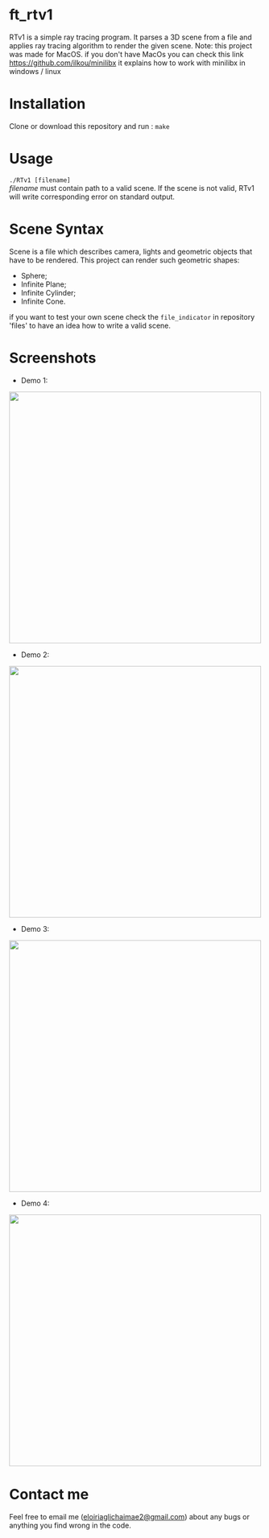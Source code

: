 # ft_rtv1

RTv1 is a simple ray tracing program. It parses a 3D scene from a file and applies ray tracing algorithm to render the given scene.
Note: this project was made for MacOS.
if you don't have MacOs you can check this link https://github.com/ilkou/minilibx it explains how to work with minilibx in windows / linux

# Installation

Clone or download this repository and run : ```make```

# Usage

```./RTv1 [filename]``` <br>
*filename* must contain path to a valid scene.
If the scene is not valid, RTv1 will write corresponding error on standard output.

# Scene Syntax

Scene is a file which describes camera, lights and geometric objects that have to be rendered. This project can render such geometric shapes:

* Sphere;
* Infinite Plane;
* Infinite Cylinder;
* Infinite Cone.

if you want to test your own scene check the ```file_indicator``` in repository 'files' to have an idea how to write a valid scene.



# Screenshots

* Demo 1:

<img src="demo1.PNG" width="500" height="500">

* Demo 2:

<img src="demo2.PNG" width="500" height="500">

* Demo 3:

<img src="demo3.PNG" width="500" height="500">

* Demo 4:

<img src="demo4.PNG" width="500" height="500">

# Contact me

Feel free to email me (eloiriaglichaimae2@gmail.com) about any bugs or anything you find wrong in the code.
